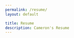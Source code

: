 ```yaml
---
permalink: /resume/
layout: default

title: Resume
description: Cameron's Resume
---
```



<div class="flex flex-column">
	<div class="align-items-center justify-items-center" style="display: grid;">
        <object class="title-image" data="/assets/images/Resume_Logo_Active.svg" type="image/svg+xml"></object>
    </div>
    <div class="border flex flex-row border-radius-lg self-center" style="display:inline-block">
        <div class="border-radius-lg" id="adobe-dc-view" style="width: 800px;"></div>
		<script src="https://acrobatservices.adobe.com/view-sdk/viewer.js"></script>
		<script type="text/javascript">
			document.addEventListener("adobe_dc_view_sdk.ready", function(){ 
				var adobeDCView = new AdobeDC.View({clientId: "eac548ae89c941ffbbb543b2012b486b", divId: "adobe-dc-view"});
				adobeDCView.previewFile({
					content:{location: {url: "/assets/images/Resume.pdf"}},
					metaData:{fileName: "Resume.pdf"}
				}, {embedMode: "IN_LINE"});
			});
		</script>
    </div>
</div>

<div class="pt-12"></div>